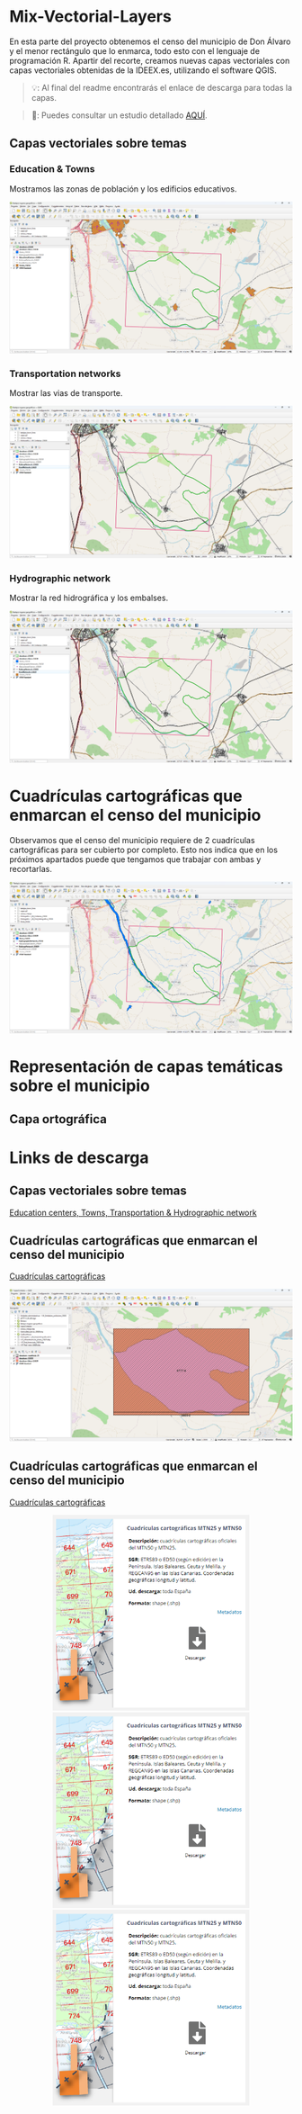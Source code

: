 # Mix-Vectorial-Layers
En esta parte del proyecto obtenemos el censo del municipio de Don Álvaro y el menor rectángulo que lo enmarca, todo esto con el lenguaje de programación R.
Apartir del recorte, creamos nuevas capas vectoriales con capas vectoriales obtenidas de la IDEEX.es, utilizando el software QGIS.

> 💡: Al final del readme encontrarás el enlace de descarga para todas la capas.

> 📑: Puedes consultar un estudio detallado [AQUÍ](http://sitex.gobex.es/SITEX/centrodescargas/view/2).

## Capas vectoriales sobre temas

### Education & Towns
Mostramos las zonas de población y los edificios educativos.

![](/img/Mix-Vectorial-Layers/EducationTowns.png)

### Transportation networks
Mostrar las vias de transporte.

![](/img/Mix-Vectorial-Layers/TransportationNetworks.png)

### Hydrographic network
Mostrar la red hidrográfica y los embalses.

![](/img/Mix-Vectorial-Layers/TransportationNetworks.png)

# Cuadrículas cartográficas que enmarcan el censo del municipio
Observamos que el censo del municipio requiere de 2 cuadrículas cartográficas para ser cubierto por completo. Esto nos indica que en los próximos apartados puede que tengamos que trabajar con ambas y recortarlas.

![](/img/Mix-Vectorial-Layers/HydrographicNetwork.png)

# Representación de capas temáticas sobre el municipio

## Capa ortográfica




# Links de descarga

## Capas vectoriales sobre temas

[Education centers, Towns, Transportation & Hydrographic network](http://sitex.gobex.es/SITEX/centrodescargas/view/2)

## Cuadrículas cartográficas que enmarcan el censo del municipio

[Cuadrículas cartográficas](http://sitex.gobex.es/SITEX/centrodescargas/view/2)

![](/img/Mix-Vectorial-Layers/cutMTN25.png)

## Cuadrículas cartográficas que enmarcan el censo del municipio

[Cuadrículas cartográficas](http://sitex.gobex.es/SITEX/centrodescargas/view/2)

<p align="center">
  <img src="/img/Mix-Vectorial-Layers/MTN25.png" alt="Imagen 1" width="350"/>
  <img src="/img/Mix-Vectorial-Layers/MTN25.png" alt="Imagen 2" width="350"/>
  <img src="/img/Mix-Vectorial-Layers/MTN25.png" alt="Imagen 3" width="350"/>
</p>
